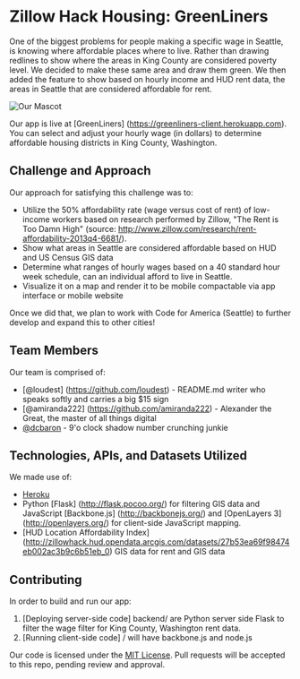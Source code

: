 # Zillow Hack Housing: GreenLiners

One of the biggest problems for people making a specific wage in Seattle, is knowing where affordable places where to live.  Rather than drawing redlines to show where the areas in King County are considered poverty level.  We decided to make these same area and draw them green.  We then added the feature to show based on hourly income and HUD rent data, the areas in Seattle that are considered affordable for rent.  

![Our Mascot](screenshot.jpg)

Our app is live at [GreenLiners] (https://greenliners-client.herokuapp.com). You can select and adjust your hourly wage (in dollars) to determine affordable housing districts in King County, Washington.

## Challenge and Approach

Our approach for satisfying this challenge was to:

- Utilize the 50% affordability rate (wage versus cost of rent) of low-income workers based on research performed by Zillow, "The Rent is Too Damn High" (source: http://www.zillow.com/research/rent-affordability-2013q4-6681/). 
- Show what areas in Seattle are considered affordable based on HUD and US Census GIS data
- Determine what ranges of hourly wages based on a 40 standard hour week schedule, can an individual afford to live in Seattle.
- Visualize it on a map and render it to be mobile compactable via app interface or mobile website 

Once we did that, we plan to work with Code for America (Seattle) to further develop and expand this to other cities!

## Team Members

Our team is comprised of:

- [@loudest] (https://github.com/loudest) - README.md writer who speaks softly and carries a big $15 sign 
- [@amiranda222] (https://github.com/amiranda222) - Alexander the Great, the master of all things digital
- [@dcbaron](http://github.com/dcbaron) - 9'o clock shadow number crunching junkie

## Technologies, APIs, and Datasets Utilized

We made use of:
- [Heroku](https://www.heroku.com/)
- Python [Flask] (http://flask.pocoo.org/) for filtering GIS data and JavaScript [Backbone.js] (http://backbonejs.org/) and [OpenLayers 3] (http://openlayers.org/) for client-side JavaScript mapping.
- [HUD Location Affordability Index] (http://zillowhack.hud.opendata.arcgis.com/datasets/27b53ea69f98474eb002ac3b9c6b51eb_0) GIS data for rent and GIS data

## Contributing

In order to build and run our app:

1. [Deploying server-side code] backend/ are Python server side Flask to filter the wage filter for King County, Washington rent data.
2. [Running client-side code] / will have backbone.js and node.js 

Our code is licensed under the [MIT License](LICENSE.md). Pull requests will be accepted to this repo, pending review and approval.
